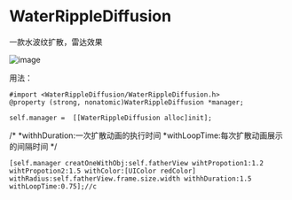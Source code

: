# WaterRippleDiffusion
一款水波纹扩散，雷达效果


![image](https://github.com/elmaLin/WaterRippleDiffusion/blob/master/demogif.gif ) 

用法：
```objc
#import <WaterRippleDiffusion/WaterRippleDiffusion.h>
@property (strong, nonatomic)WaterRippleDiffusion *manager;

self.manager =  [[WaterRippleDiffusion alloc]init];
```
/*
 *withhDuration:一次扩散动画的执行时间
 *withLoopTime:每次扩散动画展示的间隔时间
 */
 
    [self.manager creatOneWithObj:self.fatherView wihtPropotion1:1.2 wihtPropotion2:1.5 withColor:[UIColor redColor] withRadius:self.fatherView.frame.size.width withhDuration:1.5 withLoopTime:0.75];//c
    
